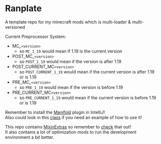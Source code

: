 # Ranplate
A template repo for my minecraft mods which is multi-loader & multi-versioned

Current Preprocessor System:
- MC_`<version>`
   - so `MC_1_19` would mean if 1.19 is the current version
- POST_MC_`<version>`
   - so `POST_1_19` would mean if the version is after 1.19
- POST_CURRENT_MC`<version>`
   - so `POST_CURRENT_1_19` would mean if the current version is after 1.19 or is 1.19
- PRE_MC_`<version>`
   - so `PRE_1_19` would mean if the version is before 1.19
- PRE_CURRENT_MC`<version>`
   - so `PRE_CURRENT_1_19` would mean if the current version is before 1.19 or is 1.19

Remember to install the [Manifold](https://plugins.jetbrains.com/plugin/10057-manifold) plugin in IntelliJ!\
Also could look in this [class](https://github.com/Ran-helo/Ranplate/blob/master/common/src/main/java/net/examplemod/ExampleMod.java) if you need an example of how to use it!

This repo contains [MixinExtras](https://github.com/LlamaLad7/MixinExtras) so remember to [check](https://github.com/LlamaLad7/MixinExtras/wiki) that out!\
It also contains a lot of optimization mods to run the development environment a bit better.
